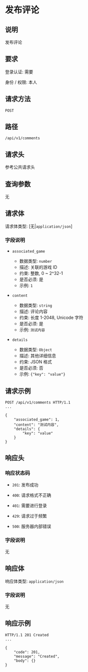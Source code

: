 # 发布评论

## 说明

发布评论

## 要求

登录认证: 需要

身份 / 权限: 本人

## 请求方法

`POST`

## 路径

`/api/v1/comments`

## 请求头

参考公共请求头

## 查询参数

无

## 请求体

请求体类型: [无|`application/json`]

### 字段说明

- `associated_game`
    - 数据类型: `number`
    - 描述: 关联的游戏 ID
    - 约束: 整数, 0 ~ 2^32-1
    - 是否必须: 是
    - 示例: `1`

- `content`
    - 数据类型: `string`
    - 描述: 评论内容
    - 约束: 长度 1-2048, Unicode 字符
    - 是否必须: 是
    - 示例: `测试内容`

- `details`
    - 数据类型: `Object`
    - 描述: 其他详细信息
    - 约束: JSON 格式
    - 是否必须: 否
    - 示例: `{"key": "value"}`


## 请求示例

```
POST /api/v1/comments HTTP/1.1
...

{
    "associated_game": 1,
    "content": "测试内容",
    "details": {
        "key": "value"
    }
}
```

## 响应头

### 响应状态码

- `201`: 发布成功

- `400`: 请求格式不正确

- `401`: 需要进行登录

- `429`: 请求过于频繁

- `500`: 服务器内部错误

### 字段说明

无

## 响应体

响应体类型: `application/json`

### 字段说明

无

## 响应示例

```
HTTP/1.1 201 Created
...

{
    "code": 201,
    "message": "Created",
    "body": {}
}
```